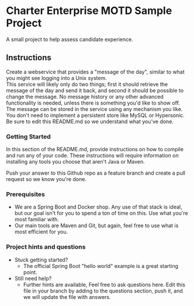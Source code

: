 # Charter Enterprise MOTD Sample Project
A small project to help assess candidate experience.

## Instructions
Create a webservice that provides a "message of the day", similar to what you might see logging into a Unix system.  
This service will likely only do two things; first it should retrieve the message of the day and send it back, and second it should be possible to change the 
message.  No message history or any other advanced functionality is needed, unless there is something you'd like to show
off.  The message can be stored in the service using any mechanism you like.  You don't need to implement a persistent store
like MySQL or Hypersonic.   Be sure to edit this README.md so we understand what you've done.

### Getting Started
In this section of the README.md, provide instructions on how to compile and run any of your code.  These instructions will require information
on installing any tools you choose that aren't Java or Maven.

Push your answer to this Github repo as a feature branch and create a pull request so we know you're done.

### Prerequisites
* We are a Spring Boot and Docker shop.   Any use of that stack is ideal, but our goal isn't for you to spend a ton of
time on this.   Use what you're most familiar with.
* Our main tools are Maven and Git, but again, feel free to use what is most efficient for you.

### Project hints and questions
* Stuck getting started?
  * The official Spring Boot "hello world" example is a great starting point.
* Still need help?
  * Further hints are available, Feel free to ask questions here.  Edit this file in your branch by adding to the 
questions section, push it, and we will update the file with answers. 